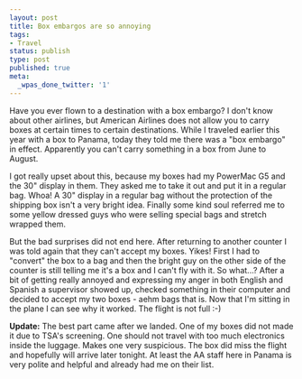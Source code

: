```yaml
---
layout: post
title: Box embargos are so annoying
tags:
- Travel
status: publish
type: post
published: true
meta:
  _wpas_done_twitter: '1'
---
```

<p>Have you ever flown to a destination with a box embargo? I don't know about other airlines, but American Airlines does not allow you to carry boxes at certain times to certain destinations. While I traveled earlier this year with a box to Panama, today they told me there was a "box embargo" in effect. Apparently you can't carry something in a box from June to August.</p>

<p>I got really upset about this, because my boxes had my PowerMac G5 and the 30" display in them. They asked me to take it out and put it in a regular bag. Whoa! A 30" display in a regular bag without the protection of the shipping box isn't a very bright idea. Finally some kind soul referred me to some yellow dressed guys who were selling special bags and stretch wrapped them.</p>

<p>But the bad surprises did not end here. After returning to another counter I was told again that they can't accept my boxes. Yikes! First I had to "convert" the box to a bag and then the bright guy on the other side of the counter is still telling me it's a box and I can't fly with it. So what...? After a bit of getting really annoyed and expressing my anger in both English and Spanish a supervisor showed up, checked something in their computer and decided to accept my two boxes - aehm bags that is. Now that I'm sitting in the plane I can see why it worked. The flight is not full :-)</p>

<p><strong>Update:</strong> The best part came after we landed. One of my boxes did not made it due to TSA's screening. One should not travel with too much electronics inside the luggage. Makes one very suspicious. The box did miss the flight and hopefully will arrive later tonight. At least the AA staff here in Panama is very polite and helpful and already had me on their list. </p>
